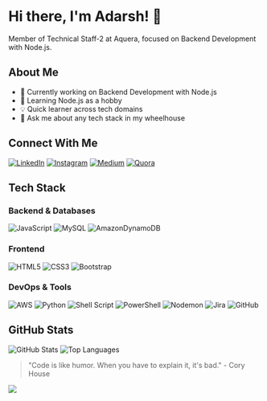 # Hi there, I'm Adarsh! 👋

Member of Technical Staff-2 at Aquera, focused on Backend Development with Node.js.

## About Me
- 🔭 Currently working on Backend Development with Node.js
- 🌱 Learning Node.js as a hobby
- 💡 Quick learner across tech domains
- 💬 Ask me about any tech stack in my wheelhouse

## Connect With Me
[![LinkedIn](https://img.shields.io/badge/LinkedIn-%230077B5.svg?logo=linkedin&logoColor=white)](https://linkedin.com/in/mikiadarsh25)
[![Instagram](https://img.shields.io/badge/Instagram-%23E4405F.svg?logo=Instagram&logoColor=white)](https://instagram.com/adarsh_mickey)
[![Medium](https://img.shields.io/badge/Medium-12100E?logo=medium&logoColor=white)](https://medium.com/@mikiadarsh25)
[![Quora](https://img.shields.io/badge/Quora-%23B92B27.svg?logo=Quora&logoColor=white)](https://quora.com/profile/mikiadarsh25)

## Tech Stack
### Backend & Databases
![JavaScript](https://img.shields.io/badge/javascript-%23323330.svg?style=for-the-badge&logo=javascript&logoColor=%23F7DF1E)
![MySQL](https://img.shields.io/badge/mysql-4479A1.svg?style=for-the-badge&logo=mysql&logoColor=white)
![AmazonDynamoDB](https://img.shields.io/badge/Amazon%20DynamoDB-4053D6?style=for-the-badge&logo=Amazon%20DynamoDB&logoColor=white)

### Frontend
![HTML5](https://img.shields.io/badge/html5-%23E34F26.svg?style=for-the-badge&logo=html5&logoColor=white)
![CSS3](https://img.shields.io/badge/css3-%231572B6.svg?style=for-the-badge&logo=css3&logoColor=white)
![Bootstrap](https://img.shields.io/badge/bootstrap-%238511FA.svg?style=for-the-badge&logo=bootstrap&logoColor=white)

### DevOps & Tools
![AWS](https://img.shields.io/badge/AWS-%23FF9900.svg?style=for-the-badge&logo=amazon-aws&logoColor=white)
![Python](https://img.shields.io/badge/python-3670A0?style=for-the-badge&logo=python&logoColor=ffdd54)
![Shell Script](https://img.shields.io/badge/shell_script-%23121011.svg?style=for-the-badge&logo=gnu-bash&logoColor=white)
![PowerShell](https://img.shields.io/badge/PowerShell-%235391FE.svg?style=for-the-badge&logo=powershell&logoColor=white)
![Nodemon](https://img.shields.io/badge/NODEMON-%23323330.svg?style=for-the-badge&logo=nodemon&logoColor=%BBDEAD)
![Jira](https://img.shields.io/badge/jira-%230A0FFF.svg?style=for-the-badge&logo=jira&logoColor=white)
![GitHub](https://img.shields.io/badge/github-%23121011.svg?style=for-the-badge&logo=github&logoColor=white)

## GitHub Stats
![GitHub Stats](https://github-readme-stats.vercel.app/api?username=mikiadarsh25&theme=dark&hide_border=false&include_all_commits=false&count_private=false)
![Top Languages](https://github-readme-stats.vercel.app/api/top-langs/?username=mikiadarsh25&theme=dark&hide_border=false&include_all_commits=false&count_private=false&layout=compact)

> "Code is like humor. When you have to explain it, it's bad." - Cory House

[![](https://visitcount.itsvg.in/api?id=mikiadarsh25&icon=0&color=0)](https://visitcount.itsvg.in)
